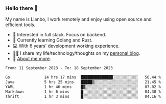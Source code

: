 ### Hello there 👋

My name is Lianbo, I work remotely and enjoy using open source and efficient tools.

- 🔭 Interested in full stack. Focus on backend.
- 🌱 Currently learning Golang and Rust.
- 💻 With 6 years' development working experience.
- ✍🏻 I share my life/technology/thoughts on my [personal blog](https://godruoyi.com).
- 👒 [About me more](https://godruoyi.com/posts/About-godruoyi).

<!--START_SECTION:waka-->

```txt
From: 11 September 2023 - To: 18 September 2023

Go               14 hrs 17 mins  ██████████████░░░░░░░░░░░   56.44 %
Java             5 hrs 25 mins   █████▒░░░░░░░░░░░░░░░░░░░   21.45 %
YAML             1 hr 46 mins    █▓░░░░░░░░░░░░░░░░░░░░░░░   07.02 %
Markdown         1 hr 6 mins     █░░░░░░░░░░░░░░░░░░░░░░░░   04.38 %
Thrift           1 hr 3 mins     █░░░░░░░░░░░░░░░░░░░░░░░░   04.16 %
```

<!--END_SECTION:waka-->
